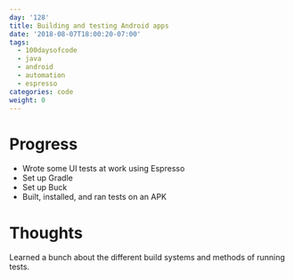 ```yaml
---
day: '128'
title: Building and testing Android apps
date: '2018-08-07T18:00:20-07:00'
tags:
  - 100daysofcode
  - java
  - android
  - automation
  - espresso
categories: code
weight: 0
---
```

# Progress
- Wrote some UI tests at work using Espresso 
- Set up Gradle
- Set up Buck
- Built, installed, and ran tests on an APK

# Thoughts
Learned a bunch about the different build systems and methods of running tests. 
